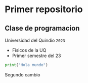 # Primer repositorio
## Clase de programacion
Universidad del Quindio `2023`
- Fisicos de la UQ
- Primer semestre del 23
```Python
print("Hola mundo")
```
Segundo cambio